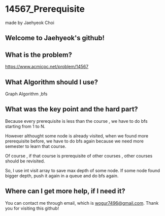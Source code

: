 # 14567_Prerequisite

made by Jaehyeok Choi

## Welcome to Jaehyeok's github!

## What is the problem?

https://www.acmicpc.net/problem/14567

## What Algorithm should I use?

Graph Algorithm ,bfs

## What was the key point and the hard part?

Because every prerequisite is less than the course , we have to do bfs starting from 1 to N.

However althought some node is already visited, when we found more prerequisite before, we have to do bfs again because we need more semester to learn that course.

Of course , if that course is prerequisite of other courses , other courses should be revisited.

So, I use int visit array to save max depth of some node. If some node found bigger depth, push it again in a queue and do bfs again. 

## Where can I get more help, if I need it?

You can contact me through email, which is wogur7496@gmail.com.
Thank you for visiting this github!
